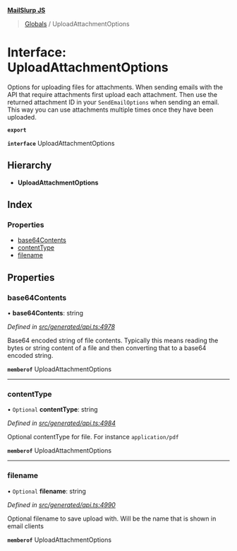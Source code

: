 **[MailSlurp JS](../README.md)**

> [Globals](../README.md) / UploadAttachmentOptions

# Interface: UploadAttachmentOptions

Options for uploading files for attachments. When sending emails with the API that require attachments first upload each attachment. Then use the returned attachment ID in your `SendEmailOptions` when sending an email. This way you can use attachments multiple times once they have been uploaded.

**`export`** 

**`interface`** UploadAttachmentOptions

## Hierarchy

* **UploadAttachmentOptions**

## Index

### Properties

* [base64Contents](uploadattachmentoptions.md#base64contents)
* [contentType](uploadattachmentoptions.md#contenttype)
* [filename](uploadattachmentoptions.md#filename)

## Properties

### base64Contents

•  **base64Contents**: string

*Defined in [src/generated/api.ts:4978](https://github.com/mailslurp/mailslurp-client/blob/05090ce/src/generated/api.ts#L4978)*

Base64 encoded string of file contents. Typically this means reading the bytes or string content of a file and then converting that to a base64 encoded string.

**`memberof`** UploadAttachmentOptions

___

### contentType

• `Optional` **contentType**: string

*Defined in [src/generated/api.ts:4984](https://github.com/mailslurp/mailslurp-client/blob/05090ce/src/generated/api.ts#L4984)*

Optional contentType for file. For instance `application/pdf`

**`memberof`** UploadAttachmentOptions

___

### filename

• `Optional` **filename**: string

*Defined in [src/generated/api.ts:4990](https://github.com/mailslurp/mailslurp-client/blob/05090ce/src/generated/api.ts#L4990)*

Optional filename to save upload with. Will be the name that is shown in email clients

**`memberof`** UploadAttachmentOptions
